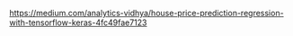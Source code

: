 https://medium.com/analytics-vidhya/house-price-prediction-regression-with-tensorflow-keras-4fc49fae7123